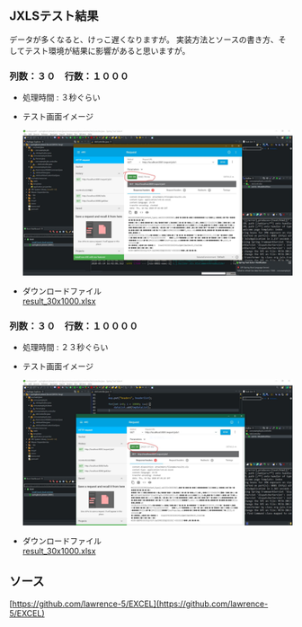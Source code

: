 ## JXLSテスト結果  
データが多くなると、けっこ遅くなりますが。
実装方法とソースの書き方、そしてテスト環境が結果に影響があると思いますが。

### 列数：３０　行数：１０００　
- 処理時間 : ３秒ぐらい  
- テスト画面イメージ  

    ![alt 画面イメージ](./result/30x1000.JPG)  
- ダウンロードファイル  
[result_30x1000.xlsx](./result/result_30x1000.xlsx)

### 列数：３０　行数：１００００　
- 処理時間 : ２３秒ぐらい  
- テスト画面イメージ  

    ![alt 画面イメージ](./result/30x10000.JPG)  
- ダウンロードファイル  
[result_30x1000.xlsx](./result/result_30x10000.xlsx)

## ソース
[https://github.com/lawrence-5/EXCEL](https://github.com/lawrence-5/EXCEL)  
